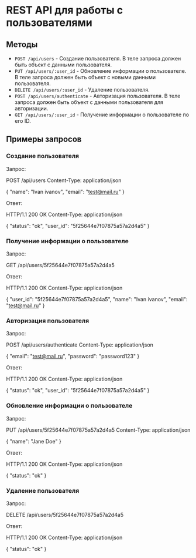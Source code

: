 # REST API для работы с пользователями

## Методы

- `POST /api/users` - Создание пользователя. В теле запроса должен быть объект с данными пользователя.
- `PUT /api/users/:user_id` - Обновление информации о пользователе. В теле запроса должен быть объект с новыми данными пользователя.
- `DELETE /api/users/:user_id` - Удаление пользователя.
- `POST /api/users/authenticate` - Авторизация пользователя. В теле запроса должен быть объект с данными пользователя для авторизации.
- `GET /api/users/:user_id` - Получение информации о пользователе по его ID.

## Примеры запросов

### Создание пользователя

Запрос:

POST /api/users
Content-Type: application/json

{
"name": "Ivan ivanov",
"email": "test@mail.ru"
}


Ответ:

HTTP/1.1 200 OK
Content-Type: application/json

{
"status": "ok",
"user_id": "5f25644e7f07875a57a2d4a5"
}


### Получение информации о пользователе

Запрос:

GET /api/users/5f25644e7f07875a57a2d4a5


Ответ:

HTTP/1.1 200 OK
Content-Type: application/json

{
"user_id": "5f25644e7f07875a57a2d4a5",
"name": "Ivan ivanov",
"email": "test@mail.ru"
}


### Авторизация пользователя

Запрос:

POST /api/users/authenticate
Content-Type: application/json

{
"email": "test@mail.ru",
"password": "password123"
}


Ответ:

HTTP/1.1 200 OK
Content-Type: application/json

{
"status": "ok",
"user_id": "5f25644e7f07875a57a2d4a5"
}


### Обновление информации о пользователе

Запрос:

PUT /api/users/5f25644e7f07875a57a2d4a5
Content-Type: application/json

{
"name": "Jane Doe"
}


Ответ:

HTTP/1.1 200 OK
Content-Type: application/json

{
"status": "ok"
}


### Удаление пользователя

Запрос:

DELETE /api/users/5f25644e7f07875a57a2d4a5


Ответ:

HTTP/1.1 200 OK
Content-Type: application/json

{
"status": "ok"
}

